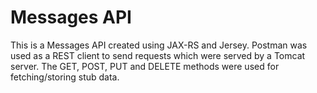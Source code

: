 # Messages API

This is a Messages API created using JAX-RS and Jersey. Postman was used as a REST client to send requests which were served by a Tomcat server. The GET, POST, PUT and DELETE methods were used for fetching/storing stub data.
